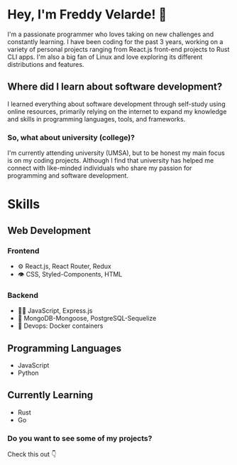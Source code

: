 # Hey, I'm Freddy Velarde! 👋

I'm a passionate programmer who loves taking on new challenges and constantly learning. I have been coding for the past 3 years, working on a variety of personal projects ranging from React.js front-end projects to Rust CLI apps. I'm also a big fan of Linux and love exploring its different distributions and features.

## Where did I learn about software development?

I learned everything about software development through self-study using online resources, primarily relying on the internet to expand my knowledge and skills in programming languages, tools, and frameworks.

### So, what about university (college)?

I'm currently attending university (UMSA), but to be honest my main focus is on my coding projects. Although I find that university has helped me connect with like-minded individuals who share my passion for programming and software development.

# Skills
## Web Development
### Frontend
- ⚙️ React.js, React Router, Redux
- 👁️ CSS, Styled-Components, HTML
### Backend
- 👨‍💻 JavaScript, Express.js
- 💽 MongoDB-Mongoose, PostgreSQL-Sequelize
-  Devops: Docker containers
## Programming Languages
- JavaScript
- Python


## Currently Learning
- Rust
- Go

### Do you want to see some of my projects?
Check this out :point_down:
